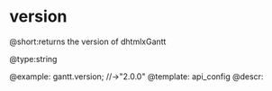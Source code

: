 version
=============

@short:returns the version of dhtmlxGantt
	

@type:string

@example:
gantt.version; //->"2.0.0"
@template:	api_config
@descr:



